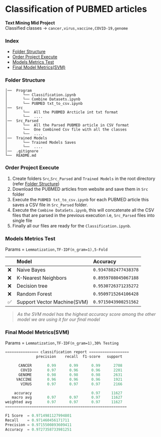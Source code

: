 # Classification of PUBMED articles
**Text Mining Mid Project**\
Classified classes -> `cancer,virus,vaccine,COVID-19,genome`


### Index
* [Folder Structure](#folder-structure)
* [Order Project Execute](#order-project-execute)
* [Models Metrics Test](#models-metrics-test)
* [Final Model Metrics(SVM)](#final-model-metricssvm)

### Folder Structure

```
│──  Program
│       └── Classification.ipynb
│       └── Combine Datasets.ipynb
│       └── PUBMED txt_to_csv.ipynb
│──  Src
│       └──  All the PUBMED Arcticle int txt format
│       └──  ....
│──  Src_Parsed
│       └──  All the Parsed PUBMED article in CSV format
│       └──  One Combined Csv file with all the classes
│       └──  ....
│──  Trained Models
│       └── Trained Models Saves
│       └──  ....
│──  .gitignore
└──  README.md
```


### Order Project Execute
1. Create folders `Src`,`Src_Parsed` and `Trained Models` in the root directory (refer [Folder Structure](#folder-structure))
1. Download the PUBMED articles from website and save them in `Src` folder
1. Execute the `PUBMED txt_to_csv.ipynb` for each PUBMED article this saves a CSV file in `Src_Parsed` folder.
1. Execute the `Combine DataSets.ipynb`, this  will concatenate all the CSV files that are parsed in the previous execution i.e, `Src_Parsed` files into single file
1. Finally all our files are ready for the `Classification.ipynb`.


### Models Metrics Test

Params = `Lemmatization,TF-IDF(n_gram=1),5-Fold`

||Model|Accuracy|
|:-|:-|:-|
|❌|Naive Bayes|`0.9347882477438378`|
|❌|K-Nearest Neighbors|`0.8959708045067188`|
|❌|Decision tree|`0.9530726371235272`|
|❌|Random Forest|`0.9509715264106428`|
|✅|Support Vector Machine(SVM)|`0.9715043900251562`|


> _As the SVM model has the highest accuracy score among the other model we are using it for our final model_

### Final Model Metrics(SVM)

Params = `Lemmatization,TF-IDF(n_gram=1),30% Testing`


```python
=============== classification report ==================
              precision    recall  f1-score   support

      CANCER       0.99      0.99      0.99      2708
       COVID       0.97      0.96      0.96      2201
      GENOME       0.98      0.98      0.98      2631
     VACCINE       0.96      0.96      0.96      1921
       VIRUS       0.97      0.97      0.97      2166

    accuracy                           0.97     11627
   macro avg       0.97      0.97      0.97     11627
weighted avg       0.97      0.97      0.97     11627
=======================================================

F1 Score  = 0.9714981127994801
Recall    = 0.971460456171711
Precision = 0.9715500893609411
Accuracy  = 0.9727358733981251
```

